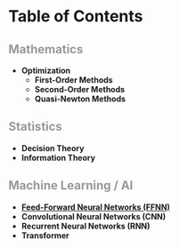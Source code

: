 <h1>Table of Contents</h1>
<h2><span style="color: #999999;">Mathematics</span></h2>
<ul>
<li><strong>Optimization</strong>
<ul>
<li><strong>First-Order Methods</strong></li>
<li><strong>Second-Order Methods</strong></li>
<li><strong>Quasi-Newton Methods</strong></li>
</ul>
</li>
</ul>
<h2><span style="color: #999999;">Statistics</span></h2>
<ul>
<li><strong>Decision Theory</strong></li>
<li><strong>Information Theory</strong></li>
</ul>
<h2><span style="color: #999999;">Machine Learning / AI</span></h2>
<ul>
<li> <strong> <a href='/2025/08/26/feed-forward-neural-networks.html'> Feed-Forward Neural Networks (FFNN) </a> </strong> </li>
<li><strong>Convolutional Neural Networks (CNN)</strong></li>
<li><strong>Recurrent Neural Networks (RNN)</strong></li>
<li><strong>Transformer</strong></li>
</ul>
<p>&nbsp;</p>
